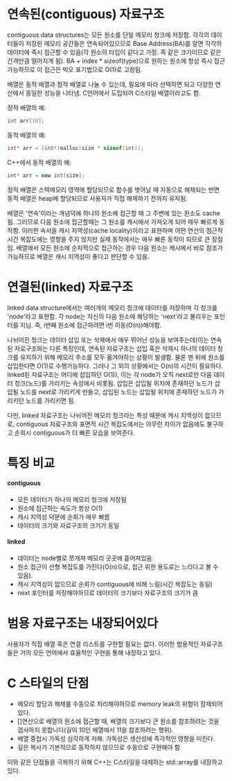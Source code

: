 # 연속된(contiguous) 자료구조
contiguous data structures는 모든 원소를 단일 메모리 청크에 저장함.
각각의 데이터들이 저장된 메모리 공간들은 연속되어있으므로 Base Address(BA)를 알면 각각의 데이터에 즉시 접근할 수 있음(각 원소의 타입이 같다고 가정. 즉 같은 크기이므로 같은 간격만큼 떨어지게 됨).
BA + index * sizeof(type)으로 원하는 원소에 항상 즉시 접근 가능하므로 이 접근은 빅오 표기법으로 O(1)로 고정됨.

배열은 동적 배열과 정적 배열로 나눌 수 있는데, 필요에 따라 선택하면 되고 다양한 연산에서 동일한 성능을 나타냄. C언어에서 도입되어 C스타일 배열이라고도 함.

정적 배열의 예:
```c
int arr[10];
```
동적 배열의 예:
```c
int* arr = (int*)malloc(size * sizeof(int));
```
C++에서 동적 배열의 예:
```cpp
int* arr = new int[size];
```
정적 배열은 스택메모리 영역에 할당되므로 함수를 벗어날 때 자동으로 해제되는 반면 동적 배열은 heap에 할당되므로 사용자가 직접 해제하기 전까지 유지됨.

배열은 '연속'이라는 개념덕에 하나의 원소에 접근할 때 그 주변에 있는 원소도 cache됨. 그러므로 다음 원소에 접근할때는 그 원소를 캐시에서 가져오게 되어 매우 빠르게 동작함. 이러한 속서을 캐시 지역성(cache locality)이라고 표현하며 어떤 연산의 점근적 시간 복잡도에는 영향을 주지 않지만 실제 동작에서는 매우 빠른 동작이 되므로 큰 장점임. 배열에서 모든 원소에 순차적으로 접근하는 경우 다음 원소는 캐시에서 바로 참조가 가능하므로 배열은 캐시 지역성이 좋다고 판단할 수 있음.

# 연결된(linked) 자료구조
linked data structure에서는 여러개의 메모리 청크에 데이터를 저장하며 각 청크를 'node'라고 표현함. 각 node는 자신의 다음 원소에 해당하는 'next'라고 불리우는 포인터를 지님. 즉, i번째 원소에 접근하려면 i번 이동(O(n))해야함.

나뉘어진 청크는 데이터 삽입 또는 삭제에서 매우 뛰어난 성능을 보여주는데(이는 연속된 자료구조와는 다른 특징인데, 연속된 자료구조는 삽입 혹은 삭제시 하나의 데이터 청크를 유지하기 위해 메모리 주소를 모두 옮겨야하는 상황이 발생함. 물론 맨 뒤에 원소를 삽입한다면 O(1)로 수행가능하다. 그러나 그 외의 상황에서는 O(n)의 시간이 필요하다. linked된 자료구조는 어디에 삽입하던 O(1)), 이는 각 node가 오직 next로만 다음 데이터 청크(노드)를 가리키는 속성에서 비롯됨. 삽입은 삽입될 위치에 존재하던 노드가 삽입될 노드를 next로 가리키게 만들고, 삽입된 노드는 삽입될 위치에 존재하던 노드가 가리키던 노드를 가리키면 됨.

다만, linked 자료구조는 나뉘어진 메모리 청크라는 특성 때문에 캐시 지역성이 없으므로, contiguous 자료구조와 표면적 시간 복잡도에서는 아무런 차이가 없음에도 불구하고 순회시 contiguous가 더 빠른 모습을 보여준다.

# 특징 비교
#### contiguous
- 모든 데이터가 하나의 메모리 청크에 저장됨
- 원소에 접근하는 속도가 항상 O(1)
- 캐시 지역성 덕분에 순회가 매우 빠름
- 데이터의 크기와 자료구조의 크기가 동일

#### linked
- 데이터는 node별로 쪼개져 메모리 곳곳에 흩어져있음
- 원소 접근이 선형 복잡도를 가진다(O(n)으로, 접근 위한 용도로는 느리다고 볼 수 있음).
- 캐시 지역성이 없으므로 순회가 contiguous에 비해 느림(시간 복잡도는 동일)
- next 포인터를 저장해야하므로 데이터의 크기보다 자료구조의 크기가 큼

# 범용 자료구조는 내장되어있다
사용자가 직접 배열 혹은 연결 리스트를 구현할 필요는 없다. 이러한 범용적인 자료구조들은 거의 모든 언어에서 효율적인 구현을 통해 내장하고 있다.

# C 스타일의 단점
- 메모리 할당과 해제를 수동으로 처리해야하므로 memory leak의 위험이 잠재되어있다.
- []연산으로 배열의 원소에 접근할 때, 배열의 크기보다 큰 원소를 참조하려는 것을 검사하지 못합니다(길이 10인 배열에서 11을 참조하려는 행위).
- 배열 중첩시 가독성 심각하게 저해. 가독성은 생산성에 즉각적인 영향을 미친다.
- 깊은 복사가 기본적으로 동작하지 않으므로 수동으로 구현해야 함

이와 같은 단점들을 극복하기 위해 C++는 C스타일을 대체하는 std::array를 내장하고 있다.



